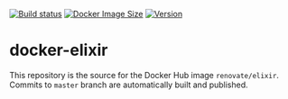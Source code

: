 [![Build status](https://github.com/renovatebot/docker-elixir/workflows/build/badge.svg)](https://github.com/renovatebot/docker-elixir/actions?query=workflow%3Abuild)
[![Docker Image Size](https://img.shields.io/docker/image-size/renovate/elixir/latest)](https://hub.docker.com/r/renovate/elixir)
[![Version](https://img.shields.io/docker/v/renovate/elixir?sort=semver)](https://hub.docker.com/r/renovate/elixir)

# docker-elixir

This repository is the source for the Docker Hub image `renovate/elixir`. Commits to `master` branch are automatically built and published.

